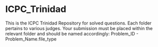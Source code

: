# ICPC_Trinidad
This is the ICPC Trinidad Repository for solved questions.
Each folder pertains to various judges.
Your submission must be placed within the relevant folder and should be named accordingly:
  Problem_ID - Problem_Name.file_type
